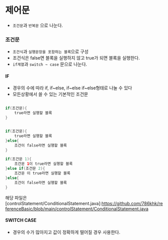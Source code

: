# 제어문

- `조건문`과 `반복문` 으로 나눈다.


### 조건문 

- `조건식`과 `실행문장을 포함하는 블록`으로 구성
- 조건식은 false면  블록을 실행하지 않고 true가 되면 블록을 실행한다.
- `if계열`과 `switch ~ case` 문으로 나눈다.

#### IF 

- 경우의 수에 따라 if, if~else, if~else if~else형태로 나눌 수 있다
- 모든상황에서 쓸 수 있는 기본적인 조건문

```java

if(조건문){
    true라면 실행할 블록
}


if(조건문){
    true라면 실행할 블록
}else{
    조건이 false라면 실행할 블록
}

if(조건문 1){
    조건문 1이 true라면 실행할 블록
}else if(조건문 2){
    조건문 이 true라면 실행할 블록
}else{
    조건이 false라면 실행할 블록
}
```

해당 파일은 
[controlStatement/ConditionalStatement.java]:https://github.com/786khk/referenceBasic/blob/main/controlStatement/ConditionalStatement.java 

#### SWITCH CASE
- 경우의 수가 많아지고 값이 정확하게 떨어질 경우 사용한다.


